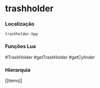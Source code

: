 # trashholder

### Localização
`trashholder.hpp`

### Funções Lua
#TrashHolder
#getTrashHolder
#getCylinder

### Hierarquia
[[items]]
